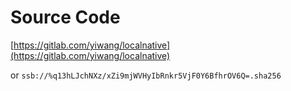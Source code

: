 # Source Code 

[https://gitlab.com/yiwang/localnative](https://gitlab.com/yiwang/localnative)

or `ssb://%q13hLJchNXz/xZi9mjWVHyIbRnkr5VjF0Y6BfhrOV6Q=.sha256`

